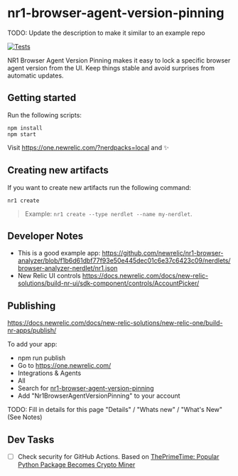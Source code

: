 # nr1-browser-agent-version-pinning

TODO: Update the description to make it similar to an example repo

[![Tests](https://github.com/chris-pilcher/nr1-browser-agent-version-pinning/actions/workflows/test.yml/badge.svg?branch=initial-setup)](https://github.com/chris-pilcher/nr1-browser-agent-version-pinning/actions/workflows/test.yml)

NR1 Browser Agent Version Pinning makes it easy to lock a specific browser agent version from the UI. Keep things stable and avoid surprises from automatic updates.

## Getting started

Run the following scripts:

```
npm install
npm start
```

Visit https://one.newrelic.com/?nerdpacks=local and :sparkles:

## Creating new artifacts

If you want to create new artifacts run the following command:

```
nr1 create
```

> Example: `nr1 create --type nerdlet --name my-nerdlet`.


## Developer Notes

- This is a good example app: https://github.com/newrelic/nr1-browser-analyzer/blob/f1b6d61dbf77f93e50e445dec01c6e37c6423c09/nerdlets/browser-analyzer-nerdlet/nr1.json
- New Relic UI controls https://docs.newrelic.com/docs/new-relic-solutions/build-nr-ui/sdk-component/controls/AccountPicker/

## Publishing

https://docs.newrelic.com/docs/new-relic-solutions/new-relic-one/build-nr-apps/publish/

To add your app:
- npm run publish
- Go to https://one.newrelic.com/
- Integrations & Agents
- All
- Search for [nr1-browser-agent-version-pinning](https://onenr.io/0PwJ3LVb7R7)
- Add "Nr1BrowserAgentVersionPinning" to your account

TODO: Fill in details for this page "Details" / "Whats new" / "What's New" (See Notes)

## Dev Tasks

- [ ] Check security for GitHub Actions. Based on [ThePrimeTime: Popular Python Package Becomes Crypto Miner](https://www.youtube.com/watch?v=MdbhLX67jDY) 

